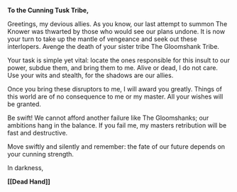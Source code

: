 **To the Cunning Tusk Tribe,**

Greetings, my devious allies. As you know, our last attempt to summon The Knower was thwarted by those who would see our plans undone. It is now your turn to take up the mantle of vengeance and seek out these interlopers. Avenge the death of your sister tribe The Gloomshank Tribe.

Your task is simple yet vital: locate the ones responsible for this insult to our power, subdue them, and bring them to me. Alive or dead, I do not care. Use your wits and stealth, for the shadows are our allies.

Once you bring these disruptors to me, I will award you greatly. Things of this world are of no consequence to me or my master. All your wishes will be granted.

Be swift! We cannot afford another failure like The Gloomshanks; our ambitions hang in the balance. If you fail me, my masters retribution will be fast and destructive.

Move swiftly and silently and remember: the fate of our future depends on your cunning strength.

In darkness,

**[[Dead Hand]]**